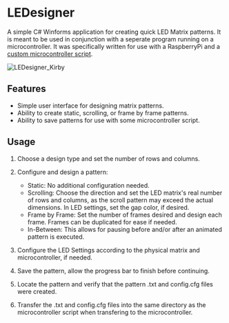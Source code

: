 # LEDesigner
A simple C# Winforms application for creating quick LED Matrix patterns. It is meant to be used in conjunction with a seperate program running on a microcontroller. 
It was specifically written for use with a RaspberryPi and a [custom microcontroller script](https://github.com/bakermcgee/LEDesignController).

![LEDesigner_Kirby](https://user-images.githubusercontent.com/26748231/193983059-732fd4c6-6d62-4cbf-8450-d5f65494b650.PNG)

## Features
- Simple user interface for designing matrix patterns.
- Ability to create static, scrolling, or frame by frame patterns.
- Ability to save patterns for use with some microcontroller script.

## Usage
1) Choose a design type and set the number of rows and columns.

2) Configure and design a pattern:
   - Static: No additional configuration needed.
   - Scrolling: Choose the direction and set the LED matrix's real number of rows and columns, as the scroll pattern may exceed the actual dimensions. In LED settings, set the gap color, if desired.
   - Frame by Frame: Set the number of frames desired and design each frame. Frames can be duplicated for ease if needed. 
   - In-Between: This allows for pausing before and/or after an animated pattern is executed.
   
3) Configure the LED Settings according to the physical matrix and microcontroller, if needed.

4) Save the pattern, allow the progress bar to finish before continuing.

5) Locate the pattern and verify that the pattern .txt and config.cfg files were created. 

6) Transfer the .txt and config.cfg files into the same directory as the microcontroller script when transfering to the microcontroller. 
